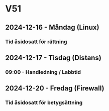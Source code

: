 # V51
## 2024-12-16 - Måndag (Linux)
### Tid åsidosatt för rättning

## 2024-12-17 - Tisdag (Distans)
### 09:00 - Handledning / Labbtid

## 2024-12-20 - Fredag (Firewall)
### Tid åsidosatt för betygsättning

